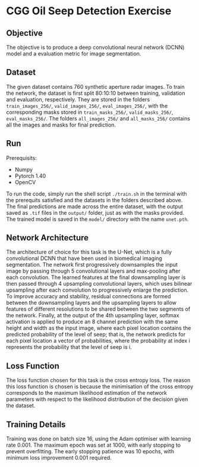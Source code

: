 # CGG Oil Seep Detection Exercise

## Objective
The objective is to produce a deep convolutional neural network (DCNN) model and a evaluation metric for image segmentation. 

## Dataset 
The given dataset contains 760 synthetic aperture radar images. To train the network, the dataset is first split 80:10:10 between training, validation and evaluation, respectively. They are stored in the folders ```train_images_256/```, ```valid_images_256/```, ```eval_images_256/```, with the corresponding masks stored in ```train_masks_256/```, ```valid_masks_256/```, ```eval_masks_256/```. The folders ```all_images_256/``` and ```all_masks_256/``` contains all the images and masks for final prediction. 

## Run
Prerequisits:
* Numpy
* Pytorch 1.40
* OpenCV 

To run the code, simply run the shell script ```./train.sh``` in the terminal with the prerequits satisfied and the datasets in the folders described above. The final predictions are made across the entire dataset, with the output saved as ```.tif``` files in the ```output/``` folder, just as with the masks provided. The trained model is saved in the ```model/``` directory with the name ```unet.pth```.

## Network Architecture
The architecture of choice for this task is the U-Net, which is a fully convolutional DCNN that have been used in biomedical imaging segmentation. The network first progressively downsamples the input image by passing through 5 convolutional layers and max-pooling after each convolution. The learned features at the final downsampling layer is then passed through 4 upsampling convolutional layers, which uses bilinear upsampling after each convolution to progressively enlarge the prediction. To improve accuracy and stability, residual connections are formed between the downsampling layers and the upsampling layers to allow features of different resolutions to be shared between the two segments of the network. Finally, at the output of the 4th upsampling layer, softmax activation is applied to produce an 8 channel prediction with the same height and width as the input image, where each pixel location contains the predicted probability of the level of seep; that is, the network predicts for each pixel location a vector of probabilities, where the probability at index i represents the probability that the level of seep is i. 

## Loss Function
The loss function chosen for this task is the cross entropy loss. The reason this loss function is chosen is because the minimisation of the cross entropy corresponds to the maximum likelihood estimation of the network parameters with respect to the likelihood distribution of the decision given the dataset. 

## Training Details
Training was done on batch size 16, using the Adam optimiser with learning rate 0.001. The maximum epoch was set at 1000, with early stopping to prevent overfitting. The early stopping patience was 10 epochs, with minimum loss improvement 0.001 required. 

